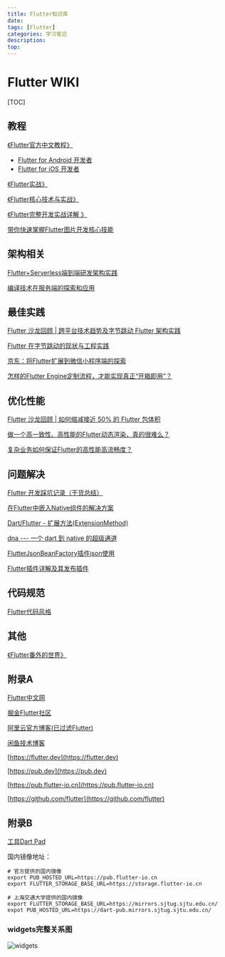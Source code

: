 ```yaml
---
title: Flutter知识库
date: 
tags: [Flutter]
categories: 学习笔记
description: 
top: 
---
```


# Flutter WIKI


[TOC]

## 教程
[《Flutter官方中文教程》](https://flutterchina.club/web-analogs/)
- [Flutter for Android 开发者](https://flutterchina.club/flutter-for-android/)
- [Flutter for iOS 开发者](https://flutterchina.club/flutter-for-ios/)

[《Flutter实战》](https://book.flutterchina.club)

[《Flutter核心技术与实战》](https://www.showdoc.cc/411604771348975?page_id=2397870947016786)

[《Flutter完整开发实战详解 》](https://juejin.im/collection/5db25bcff265da06a19a304e)

[带你快速掌握Flutter图片开发核心技能](https://www.devio.org/2019/04/11/flutter-image-widget/)

## 架构相关
[Flutter+Serverless端到端研发架构实践](https://yq.aliyun.com/articles/739854)

[编译技术在服务端的探索和应用](https://yq.aliyun.com/articles/697672)

## 最佳实践
[Flutter 沙龙回顾 | 跨平台技术趋势及字节跳动 Flutter 架构实践](https://mp.weixin.qq.com/s/IZ6rUfg3_-zvopc7jZZobg)

[Flutter 在字节跳动的现状与工程实践](https://www.infoq.cn/article/EYYIY7tp133QAC4U3Y5R)

[京东：将Flutter扩展到微信小程序端的探索](https://mp.weixin.qq.com/s/Unox7RPZQsyxSiH04DiGtw)

[怎样的Flutter Engine定制流程，才能实现真正“开箱即用”？](https://yq.aliyun.com/articles/728144)

## 优化性能
[Flutter 沙龙回顾 | 如何缩减接近 50% 的 Flutter 包体积](https://mp.weixin.qq.com/s/Ls3cDcqjlyOX80PXUO0wRw)

[做一个高一致性、高性能的Flutter动态渲染，真的很难么？](https://yq.aliyun.com/articles/725876)

[复杂业务如何保证Flutter的高性能高流畅度？](https://mp.weixin.qq.com/s/iXFa9C68gUHr7PL8NHnZUA)

<!--more-->

## 问题解决
[Flutter 开发踩坑记录（干货总结）](https://juejin.im/post/5e58ceadf265da575918dd14)

[在Flutter中嵌入Native组件的解决方案](https://my.oschina.net/u/1464083/blog/2877167)

[Dart/Flutter - 扩展方法(ExtensionMethod)](https://www.jianshu.com/p/f9d00020b3a5)

[dna --- 一个 dart 到 native 的超级通道](https://juejin.im/post/5e5f1d41518825495b29a05b)

[FlutterJsonBeanFactory插件json使用](https://www.jianshu.com/p/14cbcbaa74b7)

[Flutter插件详解及其发布插件](https://www.codingsky.com/doc/flutter-things/flutter-plugin.html)

## 代码规范
[Flutter代码风格](http://dart.goodev.org/guides/language/effective-dart/style)

## 其他
[《Flutter番外的世界》](https://juejin.im/collection/5db25d706fb9a069f422c374)

## 附录A

[Flutter中文网](https://flutterchina.club)

[掘金Flutter社区](https://juejin.im/tag/Flutter)

[阿里云官方博客(已过滤Flutter)](https://my.oschina.net/u/1464083?q=Flutter)

[闲鱼技术博客](https://yq.aliyun.com/teams/290)

[https://flutter.dev](https://flutter.dev)

[https://pub.dev](https://pub.dev)

[https://pub.flutter-io.cn](https://pub.flutter-io.cn)

[https://github.com/flutter](https://github.com/flutter)
 
## 附录B
[工具Dart Pad](https://dartpad.dartlang.org)

国内镜像地址：
```
# 官方提供的国内镜像
export PUB_HOSTED_URL=https://pub.flutter-io.cn
export FLUTTER_STORAGE_BASE_URL=https://storage.flutter-io.cn

# 上海交通大学提供的国内镜像
export FLUTTER_STORAGE_BASE_URL=https://mirrors.sjtug.sjtu.edu.cn/
expot PUB_HOSTED_URL=https://dart-pub.mirrors.sjtug.sjtu.edu.cn/
```
### widgets完整关系图
![widgets](http://static.flin.catxn.cn/8112345-bf44219f46c955aa-4.png)







